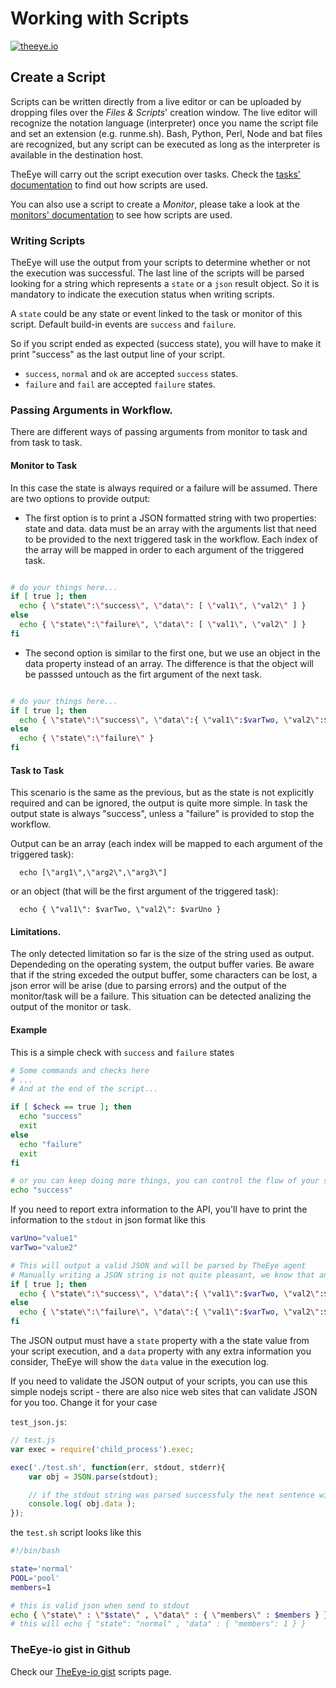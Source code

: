 # Working with Scripts

[![theeye.io](/images/logo-theeye-theOeye-logo2.png)](https://theeye.io/en/index.html)

## Create a Script

Scripts can be written directly from a live editor or can be uploaded by dropping files over the _Files & Scripts_' creation window. The live editor will recognize the notation language \(interpreter\) once you name the script file and set an extension \(e.g. runme.sh\). Bash, Python, Perl, Node and bat files are recognized, but any script can be executed as long as the interpreter is available in the destination host.

TheEye will carry out the script execution over tasks. Check the [tasks' documentation](../tasks/#create-a-script-task) to find out how scripts are used.

You can also use a script to create a _Monitor_, please take a look at the [monitors' documentation](../monitors.md#monitor-type-script) to see how scripts are used.

### Writing Scripts

TheEye will use the output from your scripts to determine whether or not the execution was successful. The last line of the scripts will be parsed looking for a string which represents a `state` or a `json` result object. So it is mandatory to indicate the execution status when writing scripts.

A `state` could be any state or event linked to the task or monitor of this script. Default build-in events are `success` and `failure`.

So if you script ended as expected \(success state\), you will have to make it print "success" as the last output line of your script.

* `success`, `normal` and `ok` are accepted `success` states.
* `failure` and `fail` are accepted `failure` states.

### Passing Arguments in Workflow.

There are different ways of passing arguments from monitor to task and from task to task.

#### Monitor to Task

In this case the state is always required or a failure will be assumed. There are two options to provide output:

* The first option is to print a JSON formatted string with two properties: state and data. data must be an array with the arguments list that need to be provided to the next triggered task in the workflow. Each index of the array will be mapped in order to each argument of the triggered task.

```bash

# do your things here...
if [ true ]; then
  echo { \"state\":\"success\", \"data\": [ \"val1\", \"val2\" ] }
else
  echo { \"state\":\"failure\", \"data\": [ \"val1\", \"val2\" ] }
fi

```

* The second option is similar to the first one, but we use an object in the data property instead of an array. The difference is that the object will be passsed untouch as the firt argument of the next task.

```bash

# do your things here...
if [ true ]; then
  echo { \"state\":\"success\", \"data\":{ \"val1\":$varTwo, \"val2\":$varUno }  }
else
  echo { \"state\":\"failure\" }
fi

```

#### Task to Task

This scenario is the same as the previous, but as the state is not explicitly required and can be ignored, the output is quite more simple. In task the output state is always "success", unless a "failure" is provided to stop the workflow.

Output can be an array (each index will be mapped to each argument of the triggered task):

```
  echo [\"arg1\",\"arg2\",\"arg3\"]
```

or an object (that will be the first argument of the triggered task):

```
  echo { \"val1\": $varTwo, \"val2\": $varUno }

```

#### Limitations.

The only detected limitation so far is the size of the string used as output. Dependeding on the operating system, the output buffer varies. Be aware that if the string exceded the output buffer, some characters can be lost, a json error will be arise (due to parsing errors) and the output of the monitor/task will be a failure. This situation can be detected analizing the output of the monitor or task.

#### Example

This is a simple check with `success` and `failure` states

```bash
# Some commands and checks here
# ...
# And at the end of the script...

if [ $check == true ]; then
  echo "success"
  exit
else
  echo "failure"
  exit
fi

# or you can keep doing more things, you can control the flow of your script and end it anytime
echo "success"
```

If you need to report extra information to the API, you'll have to print the information to the `stdout` in json format like this

```bash
varUno="value1"
varTwo="value2"

# This will output a valid JSON and will be parsed by TheEye agent
# Manually writing a JSON string is not quite pleasant, we know that and we will improve this in the future
if [ true ]; then
  echo { \"state\":\"success\", \"data\":{ \"val1\":$varTwo, \"val2\":$varUno } }
else
  echo { \"state\":\"failure\", \"data\":{ \"val1\":$varTwo, \"val2\":$varUno } }
fi
```

The JSON output must have a `state` property with a the state value from your script execution, and a `data` property with any extra information you consider, TheEye will show the `data` value in the execution log.

If you need to validate the JSON output of your scripts, you can use this simple nodejs script - there are also nice web sites that can validate JSON for you too. Change it for your case

`test_json.js`:

```javascript
// test.js
var exec = require('child_process').exec;

exec('./test.sh', function(err, stdout, stderr){
    var obj = JSON.parse(stdout);

    // if the stdout string was parsed successfuly the next sentence will give the members number - which is 1
    console.log( obj.data );
});
```

the `test.sh` script looks like this

```bash
#!/bin/bash

state='normal'
POOL='pool'
members=1

# this is valid json when send to stdout
echo { \"state\" : \"$state\" , \"data\" : { \"members\" : $members } }
# this will echo { "state": "normal" , "data" : { "members": 1 } }
```

### TheEye-io gist in Github

Check our [TheEye-io gist](https://gist.github.com/theeye-io) scripts page.
